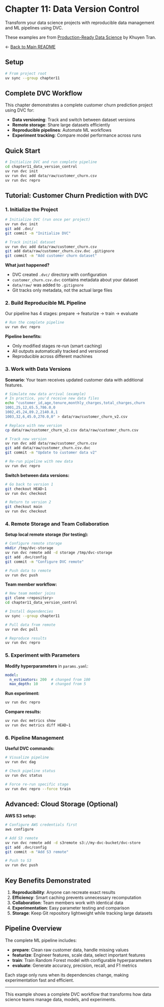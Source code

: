 # Chapter 11: Data Version Control

Transform your data science projects with reproducible data management and ML pipelines using DVC.

These examples are from [Production-Ready Data Science](https://codecut.ai/production-ready-data-science/?utm_source=github&utm_medium=production-ready-data-science-code&utm_campaign=chapter11) by Khuyen Tran.

← [Back to Main README](../README.md)

## Setup

```bash
# From project root
uv sync --group chapter11
```

## Complete DVC Workflow

This chapter demonstrates a complete customer churn prediction project using DVC for:
- **Data versioning**: Track and switch between dataset versions
- **Remote storage**: Share large datasets efficiently  
- **Reproducible pipelines**: Automate ML workflows
- **Experiment tracking**: Compare model performance across runs

## Quick Start

```bash
# Initialize DVC and run complete pipeline
cd chapter11_data_version_control
uv run dvc init
uv run dvc add data/raw/customer_churn.csv
uv run dvc repro
```

## Tutorial: Customer Churn Prediction with DVC

### 1. Initialize the Project

```bash
# Initialize DVC (run once per project)
uv run dvc init
git add .dvc/
git commit -m "Initialize DVC"

# Track initial dataset
uv run dvc add data/raw/customer_churn.csv
git add data/raw/customer_churn.csv.dvc .gitignore
git commit -m "Add customer churn dataset"
```

**What just happened?**
- DVC created `.dvc/` directory with configuration
- `customer_churn.csv.dvc` contains metadata about your dataset
- `data/raw/` was added to `.gitignore`
- Git tracks only metadata, not the actual large files

### 2. Build Reproducible ML Pipeline

Our pipeline has 4 stages: prepare → featurize → train → evaluate

```bash
# Run the complete pipeline
uv run dvc repro
```

**Pipeline benefits:**
- Only modified stages re-run (smart caching)
- All outputs automatically tracked and versioned
- Reproducible across different machines

### 3. Work with Data Versions

**Scenario**: Your team receives updated customer data with additional features.

```bash
# Simulate new data arrival (example)
# In practice, you'd receive new data files
echo "customer_id,age,tenure,monthly_charges,total_charges,churn
1001,25,12,65.5,786.0,0
1002,45,24,89.2,2140.8,1
1003,32,6,45.0,270.0,0" > data/raw/customer_churn_v2.csv

# Replace with new version
cp data/raw/customer_churn_v2.csv data/raw/customer_churn.csv

# Track new version
uv run dvc add data/raw/customer_churn.csv
git add data/raw/customer_churn.csv.dvc
git commit -m "Update to customer data v2"

# Re-run pipeline with new data
uv run dvc repro
```

**Switch between data versions:**
```bash
# Go back to version 1
git checkout HEAD~1
uv run dvc checkout

# Return to version 2  
git checkout main
uv run dvc checkout
```

### 4. Remote Storage and Team Collaboration

**Setup local remote storage (for testing):**
```bash
# Configure remote storage
mkdir /tmp/dvc-storage
uv run dvc remote add -d storage /tmp/dvc-storage
git add .dvc/config
git commit -m "Configure DVC remote"

# Push data to remote
uv run dvc push
```

**Team member workflow:**
```bash
# New team member joins
git clone <repository>
cd chapter11_data_version_control

# Install dependencies
uv sync --group chapter11

# Pull data from remote
uv run dvc pull

# Reproduce results
uv run dvc repro
```

### 5. Experiment with Parameters

**Modify hyperparameters** in `params.yaml`:
```yaml
model:
  n_estimators: 200  # changed from 100
  max_depth: 10      # changed from 5
```

**Run experiment:**
```bash
uv run dvc repro
```

**Compare results:**
```bash
uv run dvc metrics show
uv run dvc metrics diff HEAD~1
```

### 6. Pipeline Management

**Useful DVC commands:**
```bash
# Visualize pipeline
uv run dvc dag

# Check pipeline status
uv run dvc status

# Force re-run specific stage
uv run dvc repro --force train
```

## Advanced: Cloud Storage (Optional)

**AWS S3 setup:**
```bash
# Configure AWS credentials first
aws configure

# Add S3 remote
uv run dvc remote add -d s3remote s3://my-dvc-bucket/dvc-store
git add .dvc/config
git commit -m "Add S3 remote"

# Push to S3
uv run dvc push
```

## Key Benefits Demonstrated

1. **Reproducibility**: Anyone can recreate exact results
2. **Efficiency**: Smart caching prevents unnecessary recomputation  
3. **Collaboration**: Team members work with identical data
4. **Experimentation**: Easy parameter testing and comparison
5. **Storage**: Keep Git repository lightweight while tracking large datasets

## Pipeline Overview

The complete ML pipeline includes:

- **prepare**: Clean raw customer data, handle missing values
- **featurize**: Engineer features, scale data, select important features  
- **train**: Train Random Forest model with configurable hyperparameters
- **evaluate**: Generate accuracy, precision, recall, and F1 metrics

Each stage only runs when its dependencies change, making experimentation fast and efficient.

---

This example shows a complete DVC workflow that transforms how data science teams manage data, models, and experiments.
